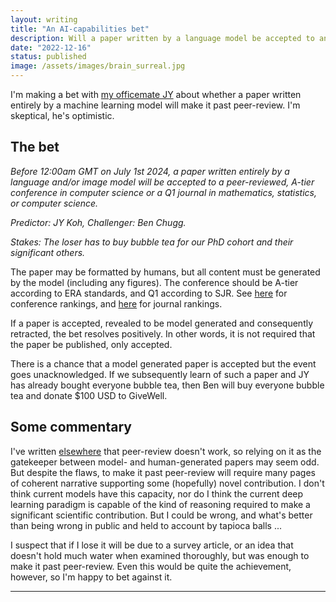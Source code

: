 ```yaml
---
layout: writing
title: "An AI-capabilities bet"
description: Will a paper written by a language model be accepted to an A-tier conference or journal?
date: "2022-12-16" 
status: published
image: /assets/images/brain_surreal.jpg
---
```



I'm making a bet with [my officemate JY](https://jykoh.com/) about whether a paper written entirely by a machine learning model will make it past peer-review. I'm skeptical, he's optimistic. 

## The bet 

_Before 12:00am GMT on July 1st 2024, a paper written entirely by a language and/or image model will be accepted to a peer-reviewed, A-tier conference in computer science or a Q1 journal in mathematics, statistics, or computer science._

_Predictor: JY Koh, Challenger: Ben Chugg._

_Stakes: The loser has to buy bubble tea for our PhD cohort and their significant others._

The paper may be formatted by humans, but all content must be generated by the model (including any figures). The conference should be A-tier according to ERA standards, and Q1 according to SJR. See [here](http://www.conferenceranks.com/) for conference rankings, and [here](https://www.scimagojr.com/) for journal rankings. 

If a paper is accepted, revealed to be model generated and consequently retracted, the bet resolves positively. In other words, it is not required that the paper be published, only accepted. 

There is a chance that a model generated paper is accepted but the event goes unacknowledged. If we subsequently learn of such a paper and JY has already bought everyone bubble tea, then Ben will buy everyone bubble tea and donate $100 USD to GiveWell. 


## Some commentary 

I've written [elsewhere](/writing/peer-review) that peer-review doesn't work, so relying on it as the gatekeeper between model- and human-generated papers may seem odd. But despite the flaws, to make it past peer-review will require many pages of coherent narrative supporting some (hopefully) novel contribution. I don't think current models have this capacity, nor do I think the current deep learning paradigm is capable of the kind of reasoning required to make a significant scientific contribution. But I could be wrong, and what's better than being wrong in public and held to account by tapioca balls ... 

I suspect that if I lose it will be due to a survey article, or an idea that doesn't hold much water when examined thoroughly, but was enough to make it past peer-review. Even this would be quite the achievement, however, so I'm happy to bet against it.  

---
